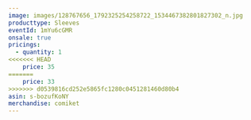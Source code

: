 ```yaml
---
image: images/128767656_1792325254258722_1534467382801827302_n.jpg
producttype: Sleeves
eventId: 1mYu6cGMR
onsale: true
pricings:
  - quantity: 1
<<<<<<< HEAD
    price: 35
=======
    price: 33
>>>>>>> d0539816cd252e5865fc1280c0451281460d80b4
asin: s-bozufKoNY
merchandise: comiket
---
```

